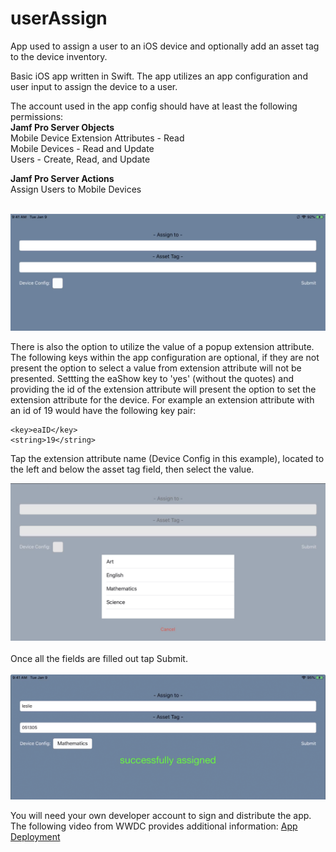 # userAssign
App used to assign a user to an iOS device and optionally add an asset tag to the device inventory.

Basic iOS app written in Swift.  The app utilizes an app configuration and user input to assign the device to a user.<br/>

The account used in the app config should have at least the following permissions:<br/>
**Jamf Pro Server Objects**<br/>
Mobile Device Extension Attributes - Read<br/>
Mobile Devices - Read and Update<br/>
Users - Create, Read, and Update<br/>

**Jamf Pro Server Actions**<br/>
Assign Users to Mobile Devices<br/><br/>

<img src="./images/userAssign1.png" alt="userAssign" />

There is also the option to utilize the value of a popup extension attribute.  The following keys within the app configuration are optional, if they are not present the option to select a value from extension attribute will not be presented. Settting the eaShow key to 'yes' (without the quotes) and providing the id of the extension attribute will present the option to set the extension attribute for the device.  For example an extension attribute with an id of 19 would have the following key pair:<br/>
```
<key>eaID</key>
<string>19</string>
```
Tap the extension attribute name (Device Config in this example), located to the left and below the asset tag field, then select the value.

<img src="./images/userAssign2.png" alt="userAssign" />
<br/><br/>
Once all the fields are filled out tap Submit.
<br/><br/>
<img src="./images/userAssign3.png" alt="userAssign" />

You will need your own developer account to sign and distribute the app.  The following video from WWDC provides additional information:
[App Deployment](https://developer.apple.com/videos/play/wwdc2019/304/)
